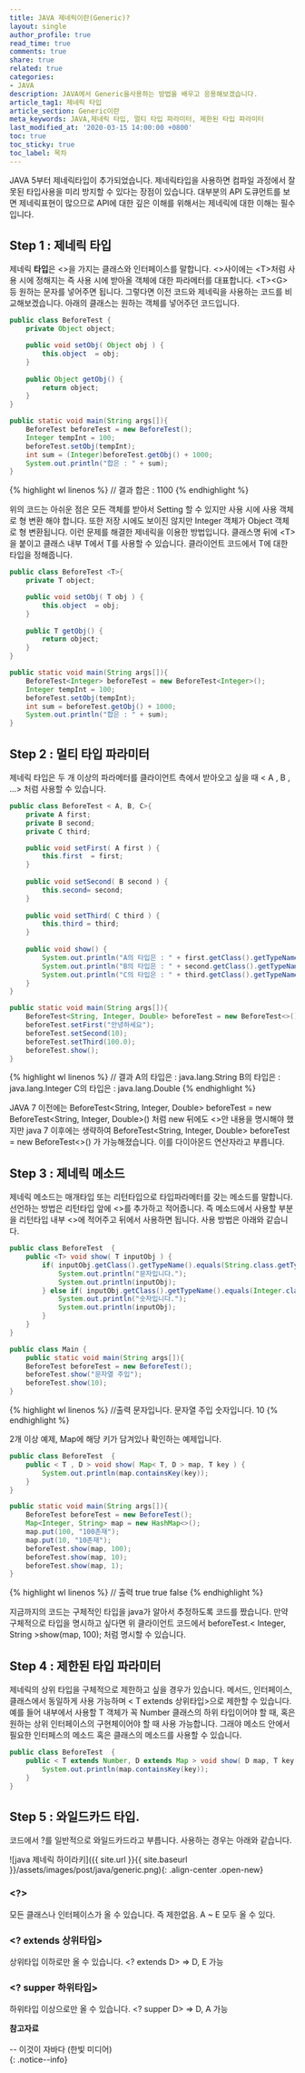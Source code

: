 ```yaml
---
title: JAVA 제네릭이란(Generic)?
layout: single
author_profile: true
read_time: true
comments: true
share: true
related: true
categories:
- JAVA
description: JAVA에서 Generic을사용하는 방법을 배우고 응용해보겠습니다.
article_tag1: 제네릭 타입
article_section: Generic이란
meta_keywords: JAVA,제네릭 타입, 멀티 타입 파라미터, 제한된 타입 파라미터
last_modified_at: '2020-03-15 14:00:00 +0800'
toc: true
toc_sticky: true
toc_label: 목차
---
```

JAVA 5부터 제네릭타입이 추가되었습니다. 
제네릭타입을 사용하면 컴파일 과정에서 잘못된 타입사용을 미리 방지할 수 있다는 장점이 있습니다. 
대부분의 API 도큐먼트를 보면 제네릭표현이 많으므로 API에 대한 깊은 이해를 위해서는 제네릭에 대한 이해는 필수입니다.

## Step 1 : 제네릭 타입
제네릭 **타입**은 &lt;>을 가지는 클래스와 인터페이스를 말합니다. 
&lt;>사이에는 &lt;T>처럼 사용 시에 정해지는 즉 사용 시에 받아올 객체에 대한 파라메터를 대표합니다. 
&lt;T>&lt;G> 등 원하는 문자를 넣어주면 됩니다. 그렇다면 이전 코드와 제네릭을 사용하는 코드를 비교해보겠습니다. 
아래의 클래스는 원하는 객체를 넣어주던 코드입니다.

```java
public class BeforeTest {
    private Object object;

    public void setObj( Object obj ) {
        this.object  = obj;
    }
    
    public Object getObj() {
        return object;
    }
}
```
```java
public static void main(String args[]){
    BeforeTest beforeTest = new BeforeTest();
    Integer tempInt = 100;
    beforeTest.setObj(tempInt);
    int sum = (Integer)beforeTest.getObj() + 1000;
    System.out.println("합은 : " + sum);
}
```
{% highlight wl linenos %}
// 결과 
합은 : 1100
{% endhighlight %}

위의 코드는 아쉬운 점은 모든 객체를 받아서 Setting 할 수 있지만 사용 시에 사용 객체로 형 변환 해야 합니다. 
또한 저장 시에도 보이진 않지만 Integer 객체가 Object 객체로 형 변환됩니다. 이런 문제를 해결한 제네릭을 이용한 방법입니다. 
클래스명 뒤에 &lt;T>을 붙이고 클래스 내부 T에서 T를 사용할 수 있습니다. 클라이언트 코드에서 T에 대한 타입을 정해줍니다.

```java
public class BeforeTest <T>{
    private T object;

    public void setObj( T obj ) {
        this.object  = obj;
    }
    
    public T getObj() {
        return object;
    }
}
```

```java
public static void main(String args[]){
    BeforeTest<Integer> beforeTest = new BeforeTest<Integer>();
    Integer tempInt = 100;
    beforeTest.setObj(tempInt);
    int sum = beforeTest.getObj() + 1000;
    System.out.println("합은 : " + sum);
}
```

## Step 2 : 멀티 타입 파라미터
제네릭 타입은 두 개 이상의 파라메터를 클라이언트 측에서 받아오고 싶을 때 &lt; A , B , ...> 처럼 사용할 수 있습니다.
```java
public class BeforeTest < A, B, C>{
    private A first;
    private B second;
    private C third;

    public void setFirst( A first ) {
        this.first  = first;
    }
    
    public void setSecond( B second ) {
        this.second= second;
    }
    
    public void setThird( C third ) {
        this.third = third;
    }
    
    public void show() {
        System.out.println("A의 타입은 : " + first.getClass().getTypeName());
        System.out.println("B의 타입은 : " + second.getClass().getTypeName());
        System.out.println("C의 타입은 : " + third.getClass().getTypeName());
    }
}
```

```java
public static void main(String args[]){
    BeforeTest<String, Integer, Double> beforeTest = new BeforeTest<>();
    beforeTest.setFirst("안녕하세요");
    beforeTest.setSecond(10);
    beforeTest.setThird(100.0);
    beforeTest.show();
}
```

{% highlight wl linenos %}
// 결과 
A의 타입은 : java.lang.String
B의 타입은 : java.lang.Integer
C의 타입은 : java.lang.Double
{% endhighlight %}

JAVA 7 이전에는 BeforeTest&lt;String, Integer, Double> beforeTest = new BeforeTest&lt;String, Integer, Double>() 처럼 new 뒤에도 &lt;>안 내용을 명시해야 했지만 java 7 이후에는 생략하여 BeforeTest&lt;String, Integer, Double> beforeTest = new BeforeTest&lt;>() 가 가능해졌습니다. 
이를 다이아몬드 연산자라고 부릅니다.

## Step 3 : 제네릭 메소드
제네릭 메소드는 매개타입 또는 리턴타입으로 타입파라메터를 갖는 메소드를 말합니다. 
선언하는 방법은 리턴타입 앞에 &lt;>를 추가하고 적어줍니다. 
즉 메소드에서 사용할 부분을 리턴타입 내부 &lt;>에 적어주고 뒤에서 사용하면 됩니다. 사용 방법은 아래와 같습니다.

```java
public class BeforeTest  {
    public <T> void show( T inputObj ) {
        if( inputObj.getClass().getTypeName().equals(String.class.getTypeName()) ) {
            System.out.println("문자입니다.");
            System.out.println(inputObj);
        } else if( inputObj.getClass().getTypeName().equals(Integer.class.getTypeName()) ) {
            System.out.println("숫자입니다.");
            System.out.println(inputObj);
        }
    }
}
```

```java
public class Main {
    public static void main(String args[]){
    BeforeTest beforeTest = new BeforeTest();
    beforeTest.show("문자열 주입");
    beforeTest.show(10);
}
```
{% highlight wl linenos %}
//출력
문자입니다.
문자열 주입
숫자입니다.
10
{% endhighlight %}

2개 이상 예제, Map에 해당 키가 담겨있나 확인하는 예제입니다.

```java
public class BeforeTest  {
    public < T , D > void show( Map< T, D > map, T key ) {
        System.out.println(map.containsKey(key));
    }
}
```
```java
public static void main(String args[]){
    BeforeTest beforeTest = new BeforeTest();
    Map<Integer, String> map = new HashMap<>();
    map.put(100, "100존재");
    map.put(10, "10존재");
    beforeTest.show(map, 100);
    beforeTest.show(map, 10);
    beforeTest.show(map, 1);
}
```
{% highlight wl linenos %}
// 출력
true
true
false
{% endhighlight %}

지금까지의 코드는 구체적인 타입을 java가 알아서 추정하도록 코드를 짰습니다. 
만약 구체적으로 타입을 명시하고 싶다면 위 클라이언트 코드에서 beforeTest.&lt; Integer, String >show(map, 100); 처럼 명시할 수 있습니다.

## Step 4 : 제한된 타입 파라미터
제네릭의 상위 타입을 구체적으로 제한하고 싶을 경우가 있습니다. 
메서드, 인터페이스, 클래스에서 동일하게 사용 가능하며 &lt; T extends 상위타입>으로 제한할 수 있습니다. 
예를 들어 내부에서 사용할 T 객체가 꼭 Number 클래스의 하위 타입이어야 할 때, 혹은 원하는 상위 인터페이스의 구현체이어야 할 때 사용 가능합니다. 그래야 메소드 안에서 필요한 인터페스의 메소드 혹은 클래스의 메소드를 사용할 수 있습니다.

```java
public class BeforeTest  {
    public < T extends Number, D extends Map > void show( D map, T key ) {
        System.out.println(map.containsKey(key));
    }
}
```
## Step 5 : 와일드카드 타입.
코드에서 ?를 일반적으로 와일드카드라고 부릅니다. 사용하는 경우는 아래와 같습니다.

![java 제네릭 하이라키]({{ site.url }}{{ site.baseurl }}/assets/images/post/java/generic.png){: .align-center .open-new}
### &lt;?>
모든 클래스나 인터페이스가 올 수 있습니다. 즉 제한없음.
A ~ E 모두 올 수 있다.
### &lt;? extends 상위타입>
상위타입 이하로만 올 수 있습니다.
&lt;? extends D> => D, E 가능 

### &lt;? supper 하위타입>
하위타입 이상으로만 올 수 있습니다.
&lt;? supper D> => D, A 가능



**참고자료** <br> <br>
-- 이것이 자바다 (한빛 미디어)<br> 
{: .notice--info}
